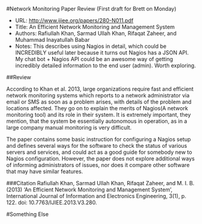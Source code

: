 #Network Monitoring Paper Review (First draft for Brett on Monday)
- URL: http://www.ijiee.org/papers/280-N011.pdf
- Title: An Efficient Network Monitoring and Management System
- Authors: Rafiullah Khan, Sarmad Ullah Khan, Rifaqat Zaheer, and Muhammad Inayatullah Babar 
- Notes: This describes using Nagios in detail, which could be INCREDIBLY useful later because it turns out Nagios has a JSON API. My chat bot + Nagios API could be an awesome way of getting incredibly detailed information to the end user (admin). Worth exploring.

##Review

According to Khan et al. 2013, large organizations require fast and efficient network monitoring systems which reports to a network administrator via email or SMS as soon as a problem arises, with details of the problem and locations affected. They go on to explain the merits of Nagios(A network monitoring tool) and its role in their system. It is extremely important, they mention, that the system be essentially autonomous in operation, as in a large company manual monitoring is very difficult.

The paper contains some basic instruction for configuring a Nagios setup and defines several ways for the software to check the status of various servers and services, and could act as a good guide for somebody new to Nagios configuration. However, the paper does not explore additional ways of informing administrators of issues, nor does it compare other software that may have similar features. 

###Citation
Rafiullah Khan, Sarmad Ullah Khan, Rifaqat Zaheer, and M. I. B. (2013) ‘An Efficient Network Monitoring and Management System’, International Journal of Information and Electronics Engineering, 3(1), p. 122. doi: 10.7763/IJIEE.2013.V3.280.

#Something Else